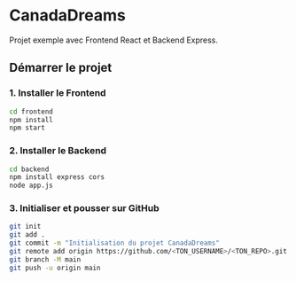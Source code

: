 # CanadaDreams

Projet exemple avec Frontend React et Backend Express.

## Démarrer le projet

### 1. Installer le Frontend
```bash
cd frontend
npm install
npm start
```

### 2. Installer le Backend
```bash
cd backend
npm install express cors
node app.js
```

### 3. Initialiser et pousser sur GitHub
```bash
git init
git add .
git commit -m "Initialisation du projet CanadaDreams"
git remote add origin https://github.com/<TON_USERNAME>/<TON_REPO>.git
git branch -M main
git push -u origin main
```
